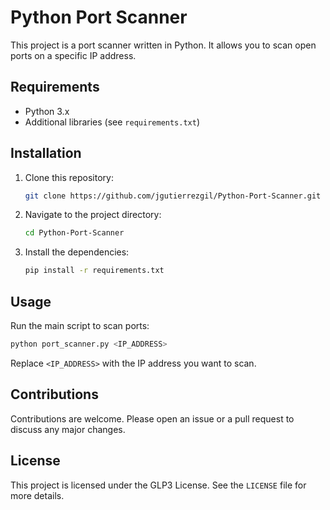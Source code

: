 # Python Port Scanner

This project is a port scanner written in Python. It allows you to scan open ports on a specific IP address.

## Requirements

- Python 3.x
- Additional libraries (see `requirements.txt`)

## Installation

1. Clone this repository:
    ```sh
    git clone https://github.com/jgutierrezgil/Python-Port-Scanner.git
    ```
2. Navigate to the project directory:
    ```sh
    cd Python-Port-Scanner
    ```
3. Install the dependencies:
    ```sh
    pip install -r requirements.txt
    ```

## Usage

Run the main script to scan ports:
```sh
python port_scanner.py <IP_ADDRESS>
```
Replace `<IP_ADDRESS>` with the IP address you want to scan.

## Contributions

Contributions are welcome. Please open an issue or a pull request to discuss any major changes.

## License

This project is licensed under the GLP3 License. See the `LICENSE` file for more details.
